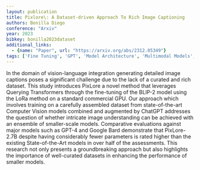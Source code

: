 ```yaml
---
layout: publication
title: Pixlore\: A Dataset-driven Approach To Rich Image Captioning
authors: Bonilla Diego
conference: "Arxiv"
year: 2023
bibkey: bonilla2023dataset
additional_links:
  - {name: "Paper", url: "https://arxiv.org/abs/2312.05349"}
tags: ['Fine Tuning', 'GPT', 'Model Architecture', 'Multimodal Models', 'Pretraining Methods', 'RAG', 'Training Techniques', 'Transformer']
---
```

In the domain of vision-language integration generating detailed image captions poses a significant challenge due to the lack of a curated and rich dataset. This study introduces PixLore a novel method that leverages Querying Transformers through the fine-tuning of the BLIP-2 model using the LoRa method on a standard commercial GPU. Our approach which involves training on a carefully assembled dataset from state-of-the-art Computer Vision models combined and augmented by ChatGPT addresses the question of whether intricate image understanding can be achieved with an ensemble of smaller-scale models. Comparative evaluations against major models such as GPT-4 and Google Bard demonstrate that PixLore-2.7B despite having considerably fewer parameters is rated higher than the existing State-of-the-Art models in over half of the assessments. This research not only presents a groundbreaking approach but also highlights the importance of well-curated datasets in enhancing the performance of smaller models.
